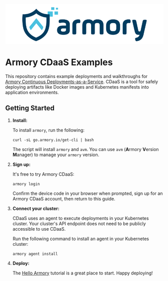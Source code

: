 ![Armory Logo](./assets/armory.svg)

# Armory CDaaS Examples

This repository contains example deployments and walkthroughs for [Armory Continuous Deployments-as-a-Service](https://docs.armory.io/cd-as-a-service/).
CDaaS is a tool for safely deploying artifacts like Docker images and Kubernetes manifests into application environments.

## Getting Started

1. **Install:**

    To install `armory`, run the following:

    ```shell
    curl -sL go.armory.io/get-cli | bash
    ```

    The script will install `armory` and `avm`. You can use `avm` (**A**rmory **V**ersion **M**anager) to manage your `armory` version. 

2. **Sign up:**

    It's free to try Armory CDaaS:

    ```shell
    armory login
    ```

    Confirm the device code in your browser when prompted, sign up for an Armory CDaaS account, then return to this guide.

3. **Connect your cluster:**
    
    CDaaS uses an agent to execute deployments in your Kubernetes cluster. Your cluster's API endpoint does not need
    to be publicly accessible to use CDaaS.  

    Run the following command to install an agent in your Kubernetes cluster:

    ```shell
    armory agent install
    ```

4. **Deploy:**

    The [Hello Armory](/hello-armory) tutorial is a great place to start. Happy deploying!
